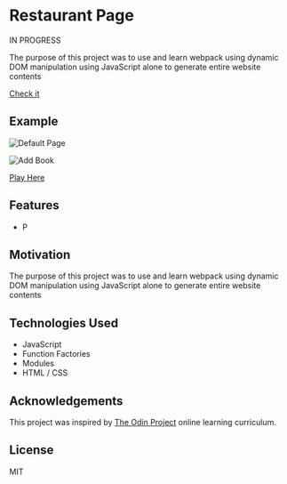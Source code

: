 
# Restaurant Page

IN PROGRESS 

The purpose of this project was to use and learn webpack using dynamic DOM manipulation using JavaScript alone to generate entire website contents

[Check it](https://jmilll.github.io/restaurant-page/)

## Example

![Default Page](assets/demo1.png)

![Add Book](assets/demo2.png)

[Play Here](https://jmilll.github.io/restaurant-page/)

## Features

* P

## Motivation

The purpose of this project was to use and learn webpack using dynamic DOM manipulation using JavaScript alone to generate entire website contents

## Technologies Used

* JavaScript
* Function Factories
* Modules
* HTML / CSS

## Acknowledgements

This project was inspired by [The Odin Project](https://www.theodinproject.com/courses/javascript/lessons/restaurant-page) online learning curriculum.

## License

MIT